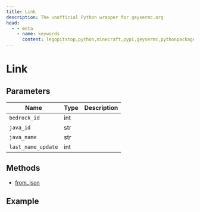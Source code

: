 ```yaml
---
title: Link
description: The unofficial Python wrapper for geysermc.org
head:
  - - meta
    - name: keywords
      content: legopitstop,python,minecraft,pypi,geysermc,pythonpackage
---
```


# Link

## Parameters

| Name               | Type | Description |
| ------------------ | ---- | ----------- |
| `bedrock_id`       | int  |             |
| `java_id`          | str  |             |
| `java_name`        | str  |             |
| `last_name_update` | int  |             |

## Methods

- [from_json](#from-json)

## Example

```py

```
